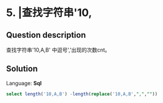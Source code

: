 # 5. |查找字符串'10,

## Question description


查找字符串'10,A,B' 中逗号','出现的次数cnt。


## Solution

Language: **Sql**

```Sql
select length('10,A,B') -length(replace('10,A,B',",",""))
```


